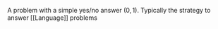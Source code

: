 A problem with a simple yes/no answer $(0,1)$. Typically the strategy to answer [[Language]] problems